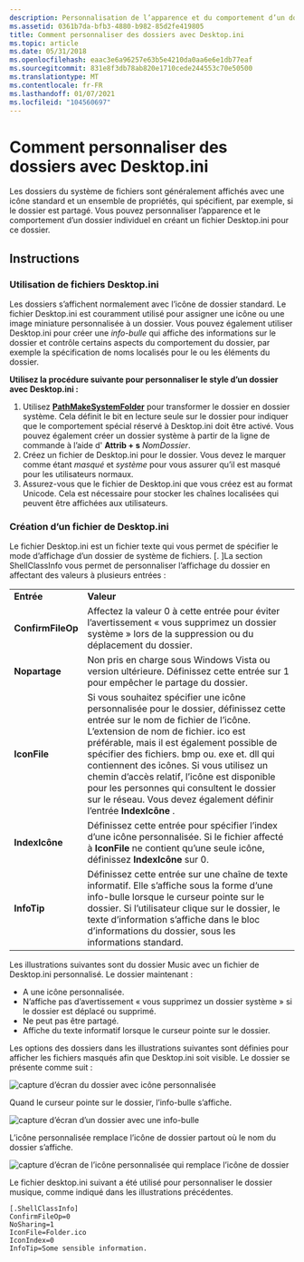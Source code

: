 ```yaml
---
description: Personnalisation de l’apparence et du comportement d’un dossier individuel avec Desktop.ini.
ms.assetid: 0361b7da-bfb3-4880-b982-85d2fe419805
title: Comment personnaliser des dossiers avec Desktop.ini
ms.topic: article
ms.date: 05/31/2018
ms.openlocfilehash: eaac3e6a96257e63b5e4210da0aa6e6e1db77eaf
ms.sourcegitcommit: 831e8f3db78ab820e1710cede244553c70e50500
ms.translationtype: MT
ms.contentlocale: fr-FR
ms.lasthandoff: 01/07/2021
ms.locfileid: "104560697"
---
```

# <a name="how-to-customize-folders-with-desktopini"></a>Comment personnaliser des dossiers avec Desktop.ini

Les dossiers du système de fichiers sont généralement affichés avec une icône standard et un ensemble de propriétés, qui spécifient, par exemple, si le dossier est partagé. Vous pouvez personnaliser l’apparence et le comportement d’un dossier individuel en créant un fichier Desktop.ini pour ce dossier.

## <a name="instructions"></a>Instructions

### <a name="using-desktopini-files"></a>Utilisation de fichiers Desktop.ini

Les dossiers s’affichent normalement avec l’icône de dossier standard. Le fichier Desktop.ini est couramment utilisé pour assigner une icône ou une image miniature personnalisée à un dossier. Vous pouvez également utiliser Desktop.ini pour créer une *info-bulle* qui affiche des informations sur le dossier et contrôle certains aspects du comportement du dossier, par exemple la spécification de noms localisés pour le ou les éléments du dossier.

**Utilisez la procédure suivante pour personnaliser le style d’un dossier avec Desktop.ini :**

1.  Utilisez [**PathMakeSystemFolder**](/windows/desktop/api/Shlwapi/nf-shlwapi-pathmakesystemfoldera) pour transformer le dossier en dossier système. Cela définit le bit en lecture seule sur le dossier pour indiquer que le comportement spécial réservé à Desktop.ini doit être activé. Vous pouvez également créer un dossier système à partir de la ligne de commande à l’aide d' **Attrib + s** *NomDossier*.
2.  Créez un fichier de Desktop.ini pour le dossier. Vous devez le marquer comme étant *masqué* et *système* pour vous assurer qu’il est masqué pour les utilisateurs normaux.
3.  Assurez-vous que le fichier de Desktop.ini que vous créez est au format Unicode. Cela est nécessaire pour stocker les chaînes localisées qui peuvent être affichées aux utilisateurs.

### <a name="creating-a-desktopini-file"></a>Création d’un fichier de Desktop.ini

Le fichier Desktop.ini est un fichier texte qui vous permet de spécifier le mode d’affichage d’un dossier de système de fichiers. \[. \]La section ShellClassInfo vous permet de personnaliser l’affichage du dossier en affectant des valeurs à plusieurs entrées :

|                   |                                                                                                                                                                                                                                                                                                                                                                                |
|-------------------|--------------------------------------------------------------------------------------------------------------------------------------------------------------------------------------------------------------------------------------------------------------------------------------------------------------------------------------------------------------------------------|
| **Entrée**         | **Valeur**                                                                                                                                                                                                                                                                                                                                                                      |
| **ConfirmFileOp** | Affectez la valeur 0 à cette entrée pour éviter l’avertissement « vous supprimez un dossier système » lors de la suppression ou du déplacement du dossier.                                                                                                                                                                                                                                                                  |
| **Nopartage**     | Non pris en charge sous Windows Vista ou version ultérieure. Définissez cette entrée sur 1 pour empêcher le partage du dossier.                                                                                                                                                                                                                                                                       |
| **IconFile**      | Si vous souhaitez spécifier une icône personnalisée pour le dossier, définissez cette entrée sur le nom de fichier de l’icône. L’extension de nom de fichier. ico est préférable, mais il est également possible de spécifier des fichiers. bmp ou. exe et. dll qui contiennent des icônes. Si vous utilisez un chemin d’accès relatif, l’icône est disponible pour les personnes qui consultent le dossier sur le réseau. Vous devez également définir l’entrée **IndexIcône** . |
| **IndexIcône**     | Définissez cette entrée pour spécifier l’index d’une icône personnalisée. Si le fichier affecté à **IconFile** ne contient qu’une seule icône, définissez **IndexIcône** sur 0.                                                                                                                                                                                                                               |
| **InfoTip**       | Définissez cette entrée sur une chaîne de texte informatif. Elle s’affiche sous la forme d’une info-bulle lorsque le curseur pointe sur le dossier. Si l’utilisateur clique sur le dossier, le texte d’information s’affiche dans le bloc d’informations du dossier, sous les informations standard.                                                                                                                      |



 

Les illustrations suivantes sont du dossier Music avec un fichier de Desktop.ini personnalisé. Le dossier maintenant :

-   A une icône personnalisée.
-   N’affiche pas d’avertissement « vous supprimez un dossier système » si le dossier est déplacé ou supprimé.
-   Ne peut pas être partagé.
-   Affiche du texte informatif lorsque le curseur pointe sur le dossier.

Les options des dossiers dans les illustrations suivantes sont définies pour afficher les fichiers masqués afin que Desktop.ini soit visible. Le dossier se présente comme suit :

![capture d’écran du dossier avec icône personnalisée](images/webview4.jpg)

Quand le curseur pointe sur le dossier, l’info-bulle s’affiche.

![capture d’écran d’un dossier avec une info-bulle](images/webview6.jpg)

L’icône personnalisée remplace l’icône de dossier partout où le nom du dossier s’affiche.

![capture d’écran de l’icône personnalisée qui remplace l’icône de dossier](images/webview5.jpg)

Le fichier desktop.ini suivant a été utilisé pour personnaliser le dossier musique, comme indiqué dans les illustrations précédentes.


```
[.ShellClassInfo]
ConfirmFileOp=0
NoSharing=1
IconFile=Folder.ico
IconIndex=0
InfoTip=Some sensible information.
```



 

 



